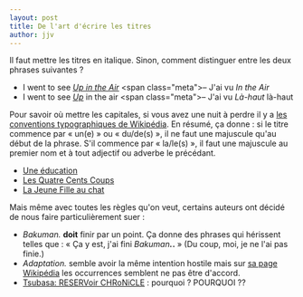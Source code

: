 ```yaml
---
layout: post
title: De l'art d'écrire les titres
author: jjv
---
```


Il faut mettre les titres en italique. Sinon, comment distinguer entre les deux phrases suivantes ?

- I went to see [*Up in the Air*](http://en.wikipedia.org/wiki/Up_in_the_Air_(2009_film)) <span class="meta">– J'ai vu *In the Air*</span>
- I went to see [*Up*](http://en.wikipedia.org/wiki/Up_(2009_film)) in the air <span class="meta">– J'ai vu *Là-haut* là-haut</span>

Pour savoir où mettre les capitales, si vous avez une nuit à perdre il y a [les conventions typographiques de Wikipédia](https://fr.wikipedia.org/wiki/Wikipédia:Conventions_typographiques#Principes_de_capitalisation_des_titres). <span class="meta">En résumé, ça donne : si le titre commence par « un(e) » ou « du/de(s) », il ne faut une majuscule qu'au début de la phrase. S'il commence par « la/le(s) », il faut une majuscule au premier nom et à tout adjectif ou adverbe le précédant.</span>

- [Une éducation](http://fr.wikipedia.org/wiki/Une_éducation)
- [Les Quatre Cents Coups](https://www.youtube.com/watch?v=-JQCdGVt3s8)
- [La Jeune Fille au chat](http://www.grandspeintres.com/renoir/tableau.php?tableau=filleChat&id_peintre=3)

Mais même avec toutes les règles qu'on veut, certains auteurs ont décidé de nous faire particulièrement suer :

- *Bakuman.* **doit** finir par un point. Ça donne des phrases qui hérissent telles que : « Ça y est, j'ai fini *Bakuman<strong>.</strong>*<strong>.</strong> » <span class="meta">(Du coup, moi, je ne l'ai pas finie.)</span>
- *Adaptation.* semble avoir la même intention hostile mais sur [sa page Wikipédia](http://en.wikipedia.org/wiki/Adaptation_(film)) les occurrences semblent ne pas être d'accord.
- [Tsubasa: RESERVoir CHRoNiCLE](https://en.wikipedia.org/wiki/Tsubasa%3A_Reservoir_Chronicle) : pourquoi ? POURQUOI ??
